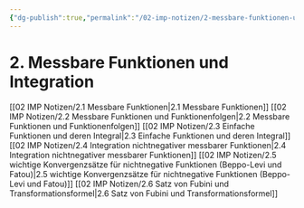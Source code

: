 ```yaml
---
{"dg-publish":true,"permalink":"/02-imp-notizen/2-messbare-funktionen-und-integration/"}
---
```


# 2. Messbare Funktionen und Integration
[[02 IMP Notizen/2.1 Messbare Funktionen\|2.1 Messbare Funktionen]]
[[02 IMP Notizen/2.2 Messbare Funktionen und Funktionenfolgen\|2.2 Messbare Funktionen und Funktionenfolgen]]
[[02 IMP Notizen/2.3 Einfache Funktionen und deren Integral\|2.3 Einfache Funktionen und deren Integral]]
[[02 IMP Notizen/2.4 Integration nichtnegativer messbarer Funktionen\|2.4 Integration nichtnegativer messbarer Funktionen]]
[[02 IMP Notizen/2.5 wichtige Konvergenzsätze für nichtnegative Funktionen (Beppo-Levi und Fatou)\|2.5 wichtige Konvergenzsätze für nichtnegative Funktionen (Beppo-Levi und Fatou)]]
[[02 IMP Notizen/2.6 Satz von Fubini und Transformationsformel\|2.6 Satz von Fubini und Transformationsformel]]
